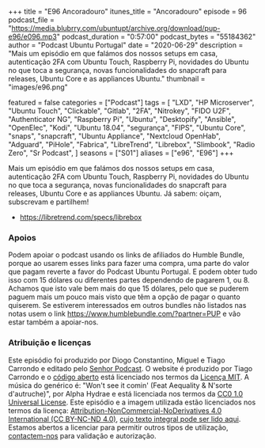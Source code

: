 +++
title = "E96 Ancoradouro"
itunes_title = "Ancoradouro"
episode = 96
podcast_file = "https://media.blubrry.com/ubuntupt/archive.org/download/pup-e96/e096.mp3"
podcast_duration = "0:57:00"
podcast_bytes = "55184362"
author = "Podcast Ubuntu Portugal"
date = "2020-06-29"
description = "Mais um episódio em que falámos dos nossos setups em casa, autenticação 2FA com Ubuntu Touch, Raspberry Pi, novidades do Ubuntu no que toca a segurança, novas funcionalidades do snapcraft para releases, Ubuntu Core e as appliances Ubuntu."
thumbnail = "images/e96.png"

featured = false
categories = ["Podcast"]
tags = [
  "LXD",
  "HP Microserver",
  "Ubuntu Touch",
  "Clickable",
  "Gitlab",
  "2FA",
  "Nitrokey",
  "FIDO U2F",
  "Authenticator NG",
  "Raspberry Pi",
  "Ubuntu",
  "Desktopify",
  "Ansible",
  "OpenElec",
  "Kodi",
  "Ubuntu 18.04",
  "segurança",
  "FIPS",
  "Ubuntu Core",
  "snaps",
  "snapcraft",
  "Ubuntu Appliance",
  "Nextcloud OpenHab",
  "Adguard",
  "PiHole",
  "Fabrica",
  "LibreTrend",
  "Librebox",
  "Slimbook",
  "Radio Zero",
  "Sr Podcast",
]
seasons = ["S01"]
aliases = ["e96", "E96"]
+++

Mais um episódio em que falámos dos nossos setups em casa, autenticação 2FA com Ubuntu Touch, Raspberry Pi, novidades do Ubuntu no que toca a segurança, novas funcionalidades do snapcraft para releases, Ubuntu Core e as appliances Ubuntu.
Já sabem: oiçam, subscrevam e partilhem!

* https://libretrend.com/specs/librebox


### Apoios
Podem apoiar o podcast usando os links de afiliados do Humble Bundle, porque ao usarem esses links para fazer uma compra, uma parte do valor que pagam reverte a favor do Podcast Ubuntu Portugal.
E podem obter tudo isso com 15 dólares ou diferentes partes dependendo de pagarem 1, ou 8.
Achamos que isto vale bem mais do que 15 dólares, pelo que se puderem paguem mais um pouco mais visto que têm a opção de pagar o quanto quiserem.
Se estiverem interessados em outros bundles não listados nas notas usem o link https://www.humblebundle.com/?partner=PUP e vão estar também a apoiar-nos.

### Atribuição e licenças
Este episódio foi produzido por Diogo Constantino, Miguel e Tiago Carrondo e editado pelo [Senhor Podcast](https://senhorpodcast.pt/).
O website é produzido por Tiago Carrondo e o [código aberto](https://gitlab.com/podcastubuntuportugal/website) está licenciado nos termos da [Licença MIT](https://gitlab.com/podcastubuntuportugal/website/main/LICENSE).
A música do genérico é: "Won't see it comin' (Feat Aequality & N'sorte d'autruche)", por Alpha Hydrae e está licenciada nos termos da [CC0 1.0 Universal License](https://creativecommons.org/publicdomain/zero/1.0/).
Este episódio e a imagem utilizada estão licenciados nos termos da licença: [Attribution-NonCommercial-NoDerivatives 4.0 International (CC BY-NC-ND 4.0)](https://creativecommons.org/licenses/by-nc-nd/4.0/), [cujo texto integral pode ser lido aqui](https://creativecommons.org/licenses/by-nc-nd/4.0/legalcode). Estamos abertos a licenciar para permitir outros tipos de utilização, [contactem-nos](https://podcastubuntuportugal.org/contactos) para validação e autorização.

